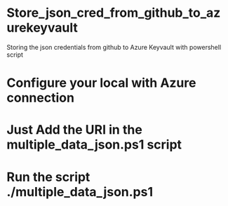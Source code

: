# Store_json_cred_from_github_to_azurekeyvault
Storing the json credentials from github to Azure Keyvault with powershell script
# Configure your local with Azure connection
# Just Add the URI in the multiple_data_json.ps1 script
# Run the script ./multiple_data_json.ps1
